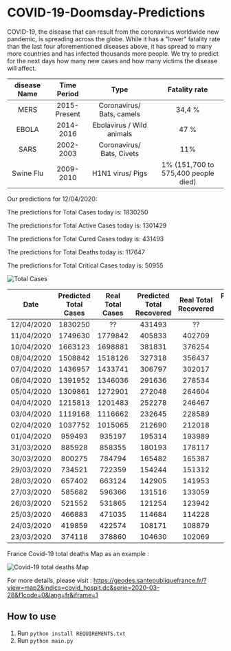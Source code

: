 # COVID-19-Doomsday-Predictions
COVID-19, the disease that can result from the coronavirus worldwide new pandemic, is spreading across the globe. While it has a "lower" fatality rate than the last four aforementioned diseases above, it has spread to many more countries and has infected thousands more people. We try to predict for the next days how many new cases and how many victims the disease will affect.

 

| disease Name | Time Period  |           Type            |            Fatality rate            |
| :----------: | :----------: | :-----------------------: | :---------------------------------: |
|     MERS     | 2015-Present | Coronavirus/ Bats, camels |               34,4 %                |
|    EBOLA     |  2014-2016   | Ebolavirus / Wild animals |                47 %                 |
|     SARS     |  2002-2003   | Coronavirus/ Bats, Civets |                 11%                 |
|  Swine Flu   |  2009-2010   |     H1N1 virus/ Pigs      | 1% (151,700 to 575,400 people died) |



Our predictions for 12/04/2020: 

The predictions for Total Cases today is: 1830250

The predictions for Total Active Cases today is: 1301429

The predictions for Total Cured Cases today is: 431493

The predictions for Total Deaths  today is: 117647

The predictions for Total Critical Cases  today is: 50955




![Total Cases](https://github.com/Manai-Hamza/COVID-19-Doomsday-Predictions/blob/master/graphs/Total%20Cases.jpg?raw=true)



|    Date    | Predicted Total Cases | Real Total Cases | Predicted Total Recovered | Real Total Recovered | Predicted  Total Deaths | Real Total Deaths | Predicted Active Cases | Real Active Cases | Predicted  Critical Cases | Real Critical Cases |
| :--------: | :-------------------: | :--------------: | :-----------------------: | :------------------: | :---------------------: | :---------------: | :--------------------: | :---------------: | :-----------------------: | :-----------------: |
| 12/04/2020 |        1830250        |        ??        |          431493           |          ??          |         117647          |        ??         |        1301429         |        ??         |           50955           |         ??          |
| 11/04/2020 |        1749630        |     1779842      |          405833           |        402709        |         111036          |      108779       |        1256492         |      1268354      |           51564           |        50592        |
| 10/04/2020 |        1663123        |     1698881      |          381831           |        376254        |         103807          |      102687       |        1205488         |      1219940      |           52087           |        49828        |
| 08/04/2020 |        1508842        |     1518126      |          327318           |        356437        |          89935          |       88460       |        1117933         |      1151564      |           52462           |        48079        |
| 07/04/2020 |        1436957        |     1433741      |          306797           |        302017        |          83266          |       82036       |        1070156         |      1046928      |           51629           |        47891        |
| 06/04/2020 |        1391952        |     1346036      |          291636           |        278534        |          78417          |       74654       |        1018577         |      992848?      |           49610           |        47459        |
| 05/04/2020 |        1309861        |     1272901      |          272048           |        264604        |          72118          |       69427       |         962878         |      938870       |           47064           |        45589        |
| 04/04/2020 |        1215813        |     1201483      |          252278           |        246467        |          65527          |       64691       |         895783         |      890325       |           44888           |        42288        |
| 03/04/2020 |        1119168        |     1116662      |          232645           |        228589        |          58910          |       59162       |         825982         |      828911       |           42957           |        39391        |
| 02/04/2020 |        1037752        |     1015065      |          212690           |        212018        |          52830          |       53167       |         770824         |      749880       |           40369           |        37698        |
| 01/04/2020 |        959493         |      935197      |          195314           |        193989        |          47587          |       47192       |         715358         |      694016       |           37303           |        35478        |
| 31/03/2020 |        885928         |      858355      |          180193           |        178117        |          42846          |       42309       |         661058         |      637929       |           33994           |        32836        |
| 30/03/2020 |        800275         |      784794      |          165482           |        165387        |          38566          |       37788       |         609432         |      581619       |           31026           |        29492        |
| 29/03/2020 |        734521         |      722359      |          154244           |        151312        |          34630          |       33966       |         552194         |      537081       |           28076           |        26789        |
| 28/03/2020 |        657402         |      663124      |          142905           |        141953        |          30679          |       30862       |         490167         |      490309       |           28023           |        25207        |
| 27/03/2020 |        585682         |      596366      |          131516           |        133059        |          27113          |       27344       |         431739         |      435963       |           22463           |        23522        |
| 26/03/2020 |        521552         |      531865      |          121254           |        123942        |          23992          |       24073       |         379021         |      383850       |           17778           |        19357        |
| 25/03/2020 |        466883         |      471035      |          114684           |        114228        |          21202          |       21284       |         333371         |      335523       |           15664           |        14792        |
| 24/03/2020 |        419859         |      422574      |          108171           |        108879        |          18646          |       18894       |         292093         |      294801       |           14062           |        13095        |
| 23/03/2020 |        374118         |      378860      |          104630           |        102069        |          16485          |       16514       |         252519         |      260277       |           12252           |        12062        |



France Covid-19 total deaths Map as an example : 

![Covid-19 total deaths Map](https://raw.githubusercontent.com/Manai-Hamza/COVID-19-Doomsday-Predictions/master/graphs/Covid%20Map.PNG)

For more details, please visit : https://geodes.santepubliquefrance.fr/?view=map2&indics=covid_hospit.dc&serie=2020-03-28&f1code=0&lang=fr&iframe=1



## How to use

1. Run `python install REQUIREMENTS.txt`
2. Run `python main.py`